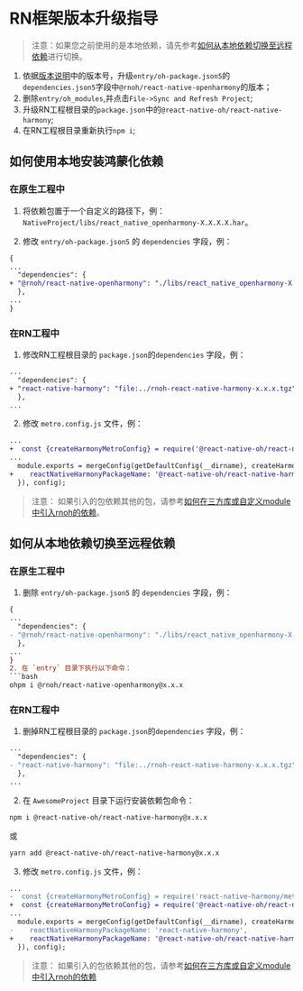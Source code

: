 # RN框架版本升级指导
> 注意：如果您之前使用的是本地依赖，请先参考[如何从本地依赖切换至远程依赖](#如何从本地依赖切换至远程依赖)进行切换。
1. 依据[版本说明](./版本说明.md)中的版本号，升级`entry/oh-package.json5`的`dependencies.json5`字段中`@rnoh/react-native-openharmony`的版本；
2. 删除`entry/oh_modules`,并点击`File->Sync and Refresh Project`;
3. 升级RN工程根目录的`package.json`中的`@react-native-oh/react-native-harmony`;
4. 在RN工程根目录重新执行`npm i`;

## 如何使用本地安装鸿蒙化依赖
### 在原生工程中
1. 将依赖包置于一个自定义的路径下，例：`NativeProject/libs/react_native_openharmony-X.X.X.X.har`。
 
2. 修改 `entry/oh-package.json5` 的 `dependencies` 字段，例：
 
```diff
{
...
  "dependencies": {
+ "@rnoh/react-native-openharmony": "./libs/react_native_openharmony-X.X.X.X.har"
  },
...
}
```
### 在RN工程中
1. 修改RN工程根目录的 `package.json`的`dependencies` 字段，例：

```diff
...
  "dependencies": {
+ "react-native-harmony": "file:../rnoh-react-native-harmony-x.x.x.tgz",
  },
...
```
2. 修改 `metro.config.js` 文件，例：
 
```diff
...
+  const {createHarmonyMetroConfig} = require('@react-native-oh/react-native-harmony/metro.config');
...
  module.exports = mergeConfig(getDefaultConfig(__dirname), createHarmonyMetroConfig({
+    reactNativeHarmonyPackageName: '@react-native-oh/react-native-harmony',
  }), config);
```
> 注意： 如果引入的包依赖其他的包，请参考[如何在三方库或自定义module中引入rnoh的依赖](#如何在三方库或自定义module中引入rnoh的依赖)。 

## 如何从本地依赖切换至远程依赖
### 在原生工程中
1. 删除 `entry/oh-package.json5` 的 `dependencies` 字段，例：
```diff
{
...
  "dependencies": {
- "@rnoh/react-native-openharmony": "./libs/react_native_openharmony-X.X.X.X.har"
  },
...
}
2. 在 `entry` 目录下执行以下命令：
```bash
ohpm i @rnoh/react-native-openharmony@x.x.x
```
### 在RN工程中
1. 删掉RN工程根目录的 `package.json`的`dependencies` 字段，例：

```diff
...
  "dependencies": {
- "react-native-harmony": "file:../rnoh-react-native-harmony-x.x.x.tgz",
  },
...
```
2. 在 `AwesomeProject` 目录下运行安装依赖包命令：
  
```bash
npm i @react-native-oh/react-native-harmony@x.x.x
```
或
```bash
yarn add @react-native-oh/react-native-harmony@x.x.x
```
3. 修改 `metro.config.js` 文件，例：
 
```diff
...
-  const {createHarmonyMetroConfig} = require('react-native-harmony/metro.config');
+  const {createHarmonyMetroConfig} = require('@react-native-oh/react-native-harmony/metro.config');
...
  module.exports = mergeConfig(getDefaultConfig(__dirname), createHarmonyMetroConfig({
-    reactNativeHarmonyPackageName: 'react-native-harmony',
+    reactNativeHarmonyPackageName: '@react-native-oh/react-native-harmony',
  }), config);
```
> 注意： 如果引入的包依赖其他的包，请参考[如何在三方库或自定义module中引入rnoh的依赖](#如何在三方库或自定义module中引入rnoh的依赖) 
